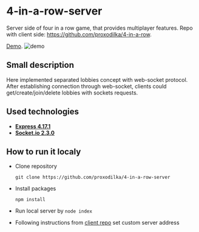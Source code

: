 # 4-in-a-row-server
Server side of four in a row game, that provides multiplayer features. Repo with client side: https://github.com/proxodilka/4-in-a-row. 

[Demo](https://inarow-server.herokuapp.com/#/).
![demo](https://s5.gifyu.com/images/graph_demo-2.gif)

## Small description
Here implemented separated lobbies concept with web-socket protocol. After establishing connection through web-socket, clients
could get/create/join/delete lobbies with sockets requests.

## Used technologies

- **[Express 4.17.1](https://github.com/expressjs/express/)**
- **[Socket.io 2.3.0](https://github.com/socketio/socket.io)**

## How to run it localy
- Clone repository

  `git clone https://github.com/proxodilka/4-in-a-row-server`
- Install packages

  `npm install`
  
- Run local server by `node index`

- Following instructions from [client repo](https://github.com/proxodilka/4-in-a-row) set custom server address
